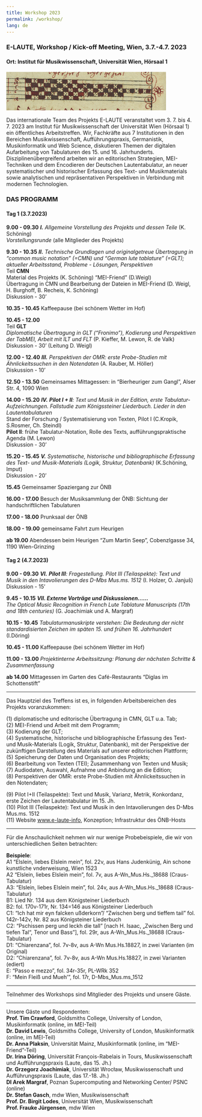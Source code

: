 ```yaml
---
title: Workshop 2023
permalink: /workshop/
lang: de
---
```


### E-LAUTE, Workshop / Kick-off Meeting, Wien, 3.7.-4.7. 2023
#### Ort: Institut für Musikwissenschaft, Universität Wien, Hörsaal 1

<img class="left blend" src="/assets/img/1400_frg.png"/>

Das internationale Team des Projekts E-LAUTE veranstaltet vom 3. 7. bis 4. 7. 2023 am Institut für Musikwissenschaft der Universität Wien (Hörsaal 1) ein öffentliches Arbeitstreffen. Wir, Fachkräfte aus 7 Institutionen in den Bereichen Musikwissenschaft, Aufführungspraxis, Germanistik, Musikinformatik und Web Science, diskutieren Themen der digitalen Aufarbeitung von Tabulaturen des 15. und 16. Jahrhunderts. Disziplinenübergreifend arbeiten wir an editorischen Strategien, MEI-Techniken und dem Encodieren der Deutschen Lautentabulatur, an neuer systematischer und historischer Erfassung des Text- und Musikmaterials sowie analytischen und repräsentativen Perspektiven in Verbindung mit modernen Technologien. 

### DAS PROGRAMM
#### Tag 1 (3.7.2023)
**9.00 - 09.30** _**I.** Allgemeine Vorstellung des Projekts und dessen Teile_ (K. Schöning)  
_Vorstellungsrunde_ (alle Mitglieder des Projekts)    

**9.30 - 10.35** _**II.** Technische Grundlagen und originalgetreue Übertragung in “common music notation” (=CMN) und “German lute tablature” (=GLT); aktueller Arbeitsstand, Probleme - Lösungen, Perspektiven_   
Teil **CMN**  
Material des Projekts (K. Schöning)
“MEI-Friend” (D.Weigl)  
Übertragung in CMN und Bearbeitung der Dateien in MEI-Friend (D. Weigl, H. Burghoff, B. Recheis, K. Schöning)   
Diskussion - 30’  

**10.35 - 10.45** Kaffeepause (bei schönem Wetter im Hof)  

**10.45 - 12.00**  
Teil **GLT**   
_Diplomatische Übertragung in GLT (“Fronimo”), Kodierung und Perspektiven der TabMEI, Arbeit mit ILT und FLT_ (P. Kieffer, M. Lewon, R. de Valk)   
Diskussion - 30’ (Leitung D. Weigl)   

**12.00 - 12.40** _**III.** Perspektiven der OMR: erste Probe-Studien mit Ähnlickeitssuchen in den Notendaten_ (A. Rauber, M. Höller)  
Diskussion - 10’   

**12.50 - 13.50** Gemeinsames Mittagessen: in “Bierheuriger zum Gangl”, Alser Str. 4, 1090 Wien  

**14.00 - 15.20** _**IV.** **Pilot I + II**: Text und Musik in der Edition, erste Tabulatur-Aufzeichnungen. Fallstudie zum Königssteiner Liederbuch. Lieder in den Lautentabulaturen_  
Stand der Forschung / Systematisierung von Texten, Pilot I (C.Kropik, S.Rosmer, Ch. Steindl)  
**Pilot II**: frühe Tabulatur-Notation, Rolle des Texts, aufführungspraktische Agenda (M. Lewon)  
Diskussion - 30’  

**15.20 - 15.45** _**V.** Systematische, historische und bibliographische Erfassung des Text- und Musik-Materials (Logik, Struktur, Datenbank)_  (K.Schöning, Imput)  
Diskussion - 20’  

**15.45** Gemeinsamer Spaziergang zur ÖNB   

**16.00 - 17.00** Besuch der Musiksammlung der ÖNB: Sichtung der handschriftlichen Tabulaturen   

**17.00 - 18.00** Prunksaal der ÖNB   

**18.00 - 19.00** gemeinsame Fahrt zum Heurigen  

**ab 19.00**  Abendessen beim Heurigen “Zum Martin Seep”, Cobenzlgasse 34, 1190 Wien-Grinzing    

#### Tag 2 (4.7.2023)  
**9.00 - 09.30** _**VI.** **Pilot III**: Fragestellung. Pilot III (Teilaspekte): Text und Musik in den Intavolierungen des D-Mbs Mus.ms. 1512_ (I. Holzer, O. Janjuš)  
Diskussion - 15’  

**9.45 - 10.15** _**VII. Externe Vorträge und Diskussionen……**_  
_The Optical Music Recognition in French Lute Tablature Manuscripts (17th and 18th centuries)_ (G. Joachimiak und A. Margraf)   

**10.15 - 10.45** _Tabulaturmanuskripte verstehen: Die Bedeutung der nicht standardisierten Zeichen im späten 15. und frühen 16. Jahrhundert_ (I.Döring)   

**10.45 - 11.00** Kaffeepause (bei schönem Wetter im Hof)    

**11.00 - 13.00** _Projektinterne Arbeitssitzung: Planung der nächsten Schritte & Zusammenfassung_  

**ab 14.00** Mittagessen im Garten des Café-Restaurants “Diglas im Schottenstift”  
___
Das Hauptziel des Treffens ist es, in folgenden Arbeitsbereichen des Projekts voranzukommen:  

(1) diplomatische und editorische Übertragung in CMN, GLT u.a. Tab;  
(2) MEI-Friend und Arbeit mit dem Programm;  
(3) Kodierung der GLT;  
(4) Systematische, historische und bibliographische Erfassung des Text- und Musik-Materials (Logik, Struktur, Datenbank), mit der Perspektive der zukünftigen Darstellung des Materials auf unserer editorischen Plattform;  
(5) Speicherung der Daten und Organisation des Projekts;  
(6) Bearbeitung von Texten (TEI); Zusammenhang von Texten und Musik;  
(7) Audiodaten, Auswahl, Aufnahme und Anbindung an die Edition;   
(8) Perspektiven der OMR: erste Probe-Studien mit Ähnlickeitssuchen in den Notendaten;   

(9) Pilot I+II (Teilaspekte): Text und Musik, Varianz, Metrik, Konkordanz, erste Zeichen der Lautentabulatur im 15. Jh.  
(10) Pilot III (Teilaspekte): Text und Musik in den Intavolierungen des D-Mbs Mus.ms. 1512  
(11) Website www.e-laute-info, Konzeption; Infrastruktur des ÖNB-Hosts   
___
Für die Anschaulichkeit nehmen wir nur wenige Probebeispiele, die wir von unterschiedlichen Seiten betrachten:    

**Beispiele**:  
A1 “Elslein, liebes Elslein mein”, fol. 22v, aus Hans Judenkünig, Ain schone kunstliche vnderweisung, Wien 1523  
A2 “Elslein, liebes Elslein mein”, fol. 7v, aus A-Wn_Mus.Hs._18688 (Craus-Tabulatur)  
A3: “Elslein, liebes Elslein mein”, fol. 24v, aus A-Wn_Mus.Hs._18688 (Craus-Tabulatur)  
B1: Lied Nr. 134 aus  dem Königsteiner Liederbuch  
B2: fol. 170v-171r, Nr. 134=146 aus  Königsteiner Liederbuch  
C1: “Ich hat mir eyn falcken ußderkorn”/ “Zwischen berg und tieffem tail” fol. 142r-142v, Nr. 82 aus  Königsteiner Liederbuch  
C2: “Pschissen perg und leckh die tall” [nach H. Isaac, „Zwischen Berg und tiefen Tal“, Tenor und Bass”], fol. 29r, aus A-Wn_Mus.Hs._18688 (Craus-Tabulatur)  
D1: “Chiarenzana”, fol. 7v-8v, aus A-Wn Mus.Hs.18827, in zwei Varianten (im Original)  
D2:  “Chiarenzana”, fol. 7v-8v, aus A-Wn Mus.Hs.18827, in zwei Varianten (ediert)  
E: “Passo e mezzo”, fol. 34r-35r, PL-WRk 352   
F: “Mein Fleiß und Mueh’”, fol. 17r, D-Mbs_Mus.ms_1512  
___
Teilnehmer des Workshops sind Mitglieder des Projekts und unsere Gäste.
___
Unsere Gäste und Respondenten:  
**Prof. Tim Crawford**, Goldsmiths College, University of  London, Musikinformatik (online, im MEI-Teil)  
**Dr. David Lewis**, Goldsmiths College, University of  London, Musikinformatik (online, im MEI-Teil)  
**Dr. Anna Plaksin**, Universität Mainz, Musikinformatik (online, im “MEI-Friend”-Teil)  
**Dr. Irina Döring**, Universität François-Rabelais in Tours, Musikwissenschaft und Aufführungspraxis (Laute, das 15. Jh.)  
**Dr. Grzegorz Joachimiak**, Universität Wrocław, Musikwissenschaft und Aufführungspraxis (Laute, das 17.-18. Jh.)  
**DI Arek Margraf**, Poznan Supercomputing and Networking Center/ PSNC (online)  
**Dr. Stefan Gasch**, mdw Wien, Musikwissenschaft  
**Prof. Dr. Birgit Lodes**, Universität Wien, Musikwissenschaft  
**Prof. Frauke Jürgensen**, mdw Wien    
